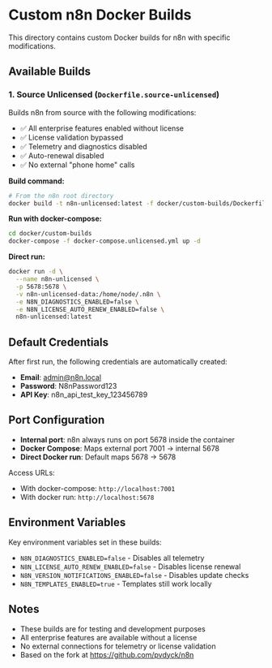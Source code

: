 # Custom n8n Docker Builds

This directory contains custom Docker builds for n8n with specific modifications.

## Available Builds

### 1. Source Unlicensed (`Dockerfile.source-unlicensed`)

Builds n8n from source with the following modifications:
- ✅ All enterprise features enabled without license
- ✅ License validation bypassed
- ✅ Telemetry and diagnostics disabled
- ✅ Auto-renewal disabled
- ✅ No external "phone home" calls

**Build command:**
```bash
# From the n8n root directory
docker build -t n8n-unlicensed:latest -f docker/custom-builds/Dockerfile.source-unlicensed .
```

**Run with docker-compose:**
```bash
cd docker/custom-builds
docker-compose -f docker-compose.unlicensed.yml up -d
```

**Direct run:**
```bash
docker run -d \
  --name n8n-unlicensed \
  -p 5678:5678 \
  -v n8n-unlicensed-data:/home/node/.n8n \
  -e N8N_DIAGNOSTICS_ENABLED=false \
  -e N8N_LICENSE_AUTO_RENEW_ENABLED=false \
  n8n-unlicensed:latest
```

## Default Credentials

After first run, the following credentials are automatically created:
- **Email**: admin@n8n.local
- **Password**: N8nPassword123
- **API Key**: n8n_api_test_key_123456789

## Port Configuration

- **Internal port**: n8n always runs on port 5678 inside the container
- **Docker Compose**: Maps external port 7001 → internal 5678
- **Direct Docker run**: Default maps 5678 → 5678

Access URLs:
- With docker-compose: `http://localhost:7001`
- With docker run: `http://localhost:5678`

## Environment Variables

Key environment variables set in these builds:
- `N8N_DIAGNOSTICS_ENABLED=false` - Disables all telemetry
- `N8N_LICENSE_AUTO_RENEW_ENABLED=false` - Disables license renewal
- `N8N_VERSION_NOTIFICATIONS_ENABLED=false` - Disables update checks
- `N8N_TEMPLATES_ENABLED=true` - Templates still work locally

## Notes

- These builds are for testing and development purposes
- All enterprise features are available without a license
- No external connections for telemetry or license validation
- Based on the fork at https://github.com/pvdyck/n8n
